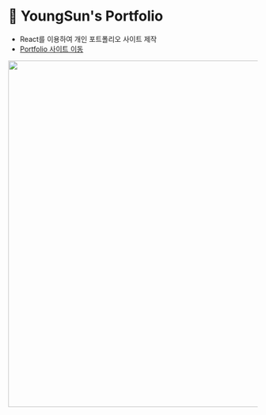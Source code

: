 # 👩 YoungSun's Portfolio 
- React를 이용하여 개인 포트폴리오 사이트 제작
- <a href="https://kim-youngsun.github.io/kys_portfolio/" target="blank">Portfolio 사이트 이동</a>
<img src="https://user-images.githubusercontent.com/89890389/153703199-54f7f12f-bae9-47dd-a5c1-1bb4149a67f0.png" width="600" height="700">
